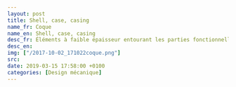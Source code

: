 ```yaml
---
layout: post
title: Shell, case, casing
name_fr: Coque
name_en: Shell, case, casing
desc_fr: Éléments à faible épaisseur entourant les parties fonctionnelles d'un système mécanique, et visibles de l'extérieur pour l'en protéger et&#47;ou pour un effet visuel. <br &#47;>La partie invisible de la coque peut avoir des éléments fonctionnels, ou non.
desc_en: 
img: ["/2017-10-02_171022coque.png"]
src: 
date: 2019-03-15 17:58:00 +0100
categories: [Design mécanique]
---
```

